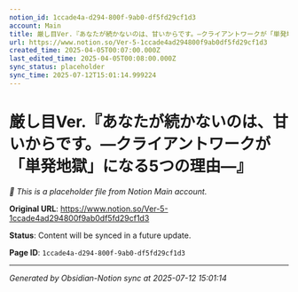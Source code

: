 ```yaml
---
notion_id: 1ccade4a-d294-800f-9ab0-df5fd29cf1d3
account: Main
title: 厳し目Ver.『あなたが続かないのは、甘いからです。—クライアントワークが「単発地獄」になる5つの理由—』
url: https://www.notion.so/Ver-5-1ccade4ad294800f9ab0df5fd29cf1d3
created_time: 2025-04-05T00:07:00.000Z
last_edited_time: 2025-04-05T00:08:00.000Z
sync_status: placeholder
sync_time: 2025-07-12T15:01:14.999224
---
```


# 厳し目Ver.『あなたが続かないのは、甘いからです。—クライアントワークが「単発地獄」になる5つの理由—』

*🔄 This is a placeholder file from Notion Main account.*

**Original URL**: https://www.notion.so/Ver-5-1ccade4ad294800f9ab0df5fd29cf1d3

**Status**: Content will be synced in a future update.

**Page ID**: `1ccade4a-d294-800f-9ab0-df5fd29cf1d3`

---

*Generated by Obsidian-Notion sync at 2025-07-12 15:01:14*
